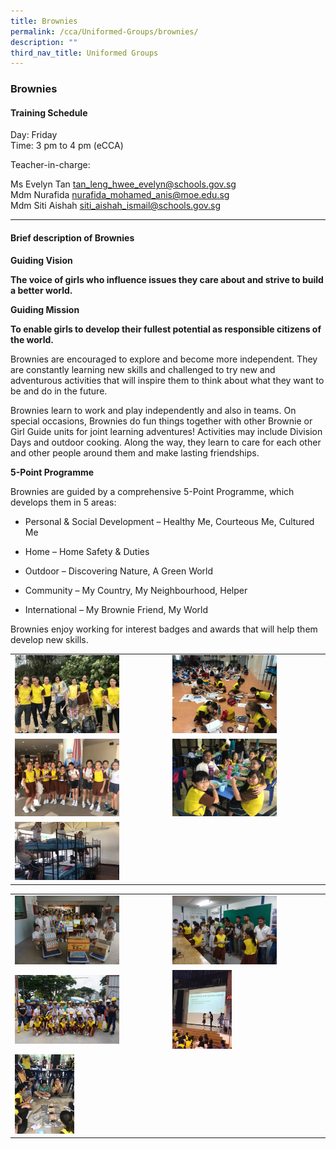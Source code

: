 ```yaml
---
title: Brownies
permalink: /cca/Uniformed-Groups/brownies/
description: ""
third_nav_title: Uniformed Groups
---
```

### Brownies

#### Training Schedule

Day: Friday  <br>
Time: 3 pm to 4 pm (eCCA)  

Teacher-in-charge:  
  
Ms Evelyn Tan [tan\_leng\_hwee\_evelyn@schools.gov.sg](mailto:tan_leng_hwee_evelyn@schools.gov.sg)  
Mdm Nurafida [nurafida\_mohamed\_anis@moe.edu.sg](mailto:nurafida_mohamed_anis@moe.edu.sg)   
Mdm Siti Aishah [siti\_aishah\_ismail@schools.gov.sg](mailto:siti_aishah_ismail@schools.gov.sg)  
  

* * *

  
#### Brief description of Brownies  
  
**Guiding Vision**  
  

**The voice of girls who influence issues they care about and strive to build a better world.** 

**Guiding Mission** 

**To enable girls to develop their fullest potential as responsible citizens of the world.** 

Brownies are encouraged to explore and become more independent. They are constantly learning new skills and challenged to try new and adventurous activities that will inspire them to think about what they want to be and do in the future.

Brownies learn to work and play independently and also in teams. On special occasions, Brownies do fun things together with other Brownie or Girl Guide units for joint learning adventures! Activities may include Division Days and outdoor cooking. Along the way, they learn to care for each other and other people around them and make lasting friendships.

**5-Point Programme**

Brownies are guided by a comprehensive 5-Point Programme, which develops them in 5 areas: 

*   Personal & Social Development – Healthy Me, Courteous Me, Cultured Me   
    
*   Home – Home Safety & Duties   
    
*   Outdoor – Discovering Nature, A Green World   
    
*   Community – My Country, My Neighbourhood, Helper   
    
*   International – My Brownie Friend, My World   
    

Brownies enjoy working for interest badges and awards that will help them develop new skills.

|  |  |
|---|---|
| <img src="/images/cca84.png" style="width:70%"> | <img src="/images/cca85.png" style="width:70%"> |
| <img src="/images/cca86.png" style="width:70%"> | <img src="/images/cca87.png" style="width:70%"> |
|  <img src="/images/cca88.png" style="width:70%">|  |

|  |  |
|---|---|
| <img src="/images/cca89.png" style="width:70%"> | <img src="/images/cca90.png" style="width:70%"> |
| <img src="/images/cca91.png" style="width:70%"> | <img src="/images/cca92.png" style="width:40%"> |
|  <img src="/images/cca93.png" style="width:40%">|  |
